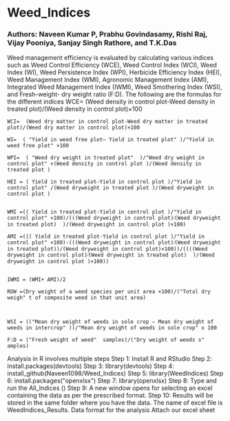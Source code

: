 # Weed_Indices
### Authors: Naveen Kumar P, Prabhu Govindasamy, Rishi Raj, Vijay Pooniya, Sanjay Singh Rathore, and T.K.Das

Weed management efficiency is evaluated by calculating various indices such as Weed Control Efficiency (WCE), Weed Control Index (WCI), Weed Index (WI), Weed Persistence Index (WPI), Herbicide Efficiency Index (HEI), Weed Management Index (WMI), Agronomic Management Index (AMI), Integrated Weed Management Index (IWMI), Weed Smothering Index (WSI), and Fresh-weight- dry weight ratio (F:D). 
The following are the formulas for the different indices
	WCE=  (Weed density in control plot-Weed density in treated plot)/(Weed density in control plot)×100

	WCI=  (Weed dry matter in control plot-Weed dry matter in treated plot)/(Weed dry matter in control plot)×100

	WI=  ( "Yield in weed free plot– Yield in treated plot" )/"Yield in weed free plot" ×100

	WPI=  ( "Weed dry weight in treated plot"  )/"Weed dry weight in control plot" ×(Weed density in control plot )/(Weed density in treated plot )

	HEI = ( Yield in treated plot-Yield in control plot )/"Yield in control plot" /(Weed dryweight in treated plot )/(Weed dryweight in control plot )


	WMI =(( Yield in treated plot-Yield in control plot )/"Yield in control plot" ×100)/(((Weed dryweight in control plot)⁄(Weed dryweight in treated plot)  )/(Weed dryweight in control plot )×100)

	AMI =((( Yield in treated plot-Yield in control plot )/"Yield in control plot" ×100)-(((Weed dryweight in control plot)⁄(Weed dryweight in treated plot))/(Weed dryweight in control plot)×100))/((((Weed dryweight in control plot)⁄(Weed dryweight in treated plot)  )/(Weed dryweight in control plot )×100))


	IWMI = (WMI+ AMI)/2

	RDW =(Dry weight of a weed species per unit area ×100)/("Total dry weigh" t of composite weed in that unit area)



	WSI = (("Mean dry weight of weeds in sole crop – Mean dry weight of weeds in intercrop" ))/"Mean dry weight of weeds in sole crop" x 100

	F:D = ("Fresh weight of weed"  samples)/("Dry weight of weeds s" amples)

Analysis in R involves multiple steps
Step 1: Install R and RStudio 
Step 2: install.packages(devtools)
Step 3: library(devtools)
Step 4: install_github(Naveen1098/Weed_Indices)
Step 5: library(WeedIndices)
Step 6: install.packages("openxlsx")
Step 7: library(openxlsx)
Step 8: Type and run the All_Indices () 
Step 9: A new window opens for selecting an excel containing the data as per the prescribed format. 
Step 10: Results will be stored in the same folder where you have the data. The name of excel file is WeedIndices_Results.
Data format for the analysis
Attach our excel sheet

